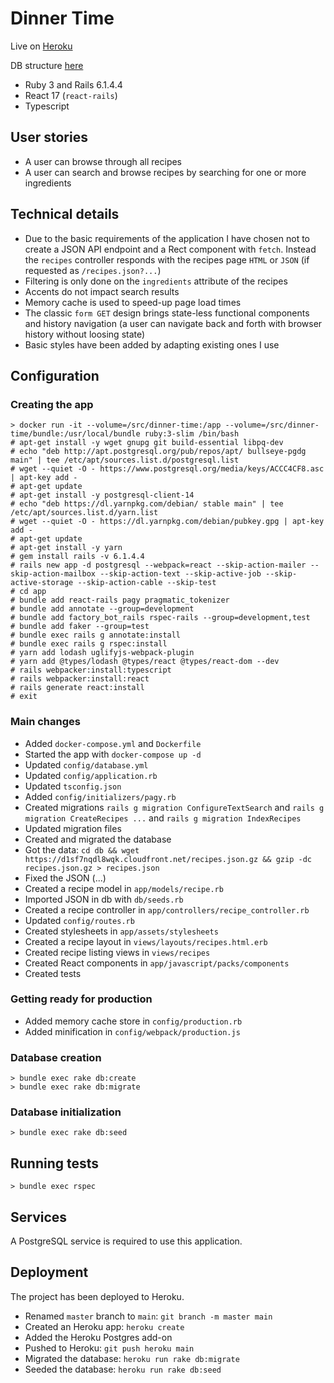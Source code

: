 # Dinner Time

Live on [Heroku](https://boiling-shore-95487.herokuapp.com/)

DB structure [here](https://github.com/matteolc/dinner-time/blob/next/db/structure.sql)

- Ruby 3 and Rails 6.1.4.4
- React 17 (`react-rails`)
- Typescript

## User stories

- A user can browse through all recipes
- A user can search and browse recipes by searching for one or more ingredients

## Technical details

- Due to the basic requirements of the application I have chosen not to create a JSON API endpoint and a Rect component with `fetch`. Instead the `recipes` controller responds with the recipes page `HTML` or `JSON` (if requested as `/recipes.json?...`)
- Filtering is only done on the `ingredients` attribute of the recipes
- Accents do not impact search results
- Memory cache is used to speed-up page load times
- The classic `form GET` design brings state-less functional components and history navigation (a user can navigate back and forth with browser history without loosing state)
- Basic styles have been added by adapting existing ones I use

## Configuration

### Creating the app

```
> docker run -it --volume=/src/dinner-time:/app --volume=/src/dinner-time/bundle:/usr/local/bundle ruby:3-slim /bin/bash
# apt-get install -y wget gnupg git build-essential libpq-dev
# echo "deb http://apt.postgresql.org/pub/repos/apt/ bullseye-pgdg main" | tee /etc/apt/sources.list.d/postgresql.list
# wget --quiet -O - https://www.postgresql.org/media/keys/ACCC4CF8.asc | apt-key add -
# apt-get update
# apt-get install -y postgresql-client-14
# echo "deb https://dl.yarnpkg.com/debian/ stable main" | tee /etc/apt/sources.list.d/yarn.list
# wget --quiet -O - https://dl.yarnpkg.com/debian/pubkey.gpg | apt-key add -
# apt-get update
# apt-get install -y yarn
# gem install rails -v 6.1.4.4
# rails new app -d postgresql --webpack=react --skip-action-mailer --skip-action-mailbox --skip-action-text --skip-active-job --skip-active-storage --skip-action-cable --skip-test
# cd app
# bundle add react-rails pagy pragmatic_tokenizer
# bundle add annotate --group=development
# bundle add factory_bot_rails rspec-rails --group=development,test
# bundle add faker --group=test
# bundle exec rails g annotate:install
# bundle exec rails g rspec:install
# yarn add lodash uglifyjs-webpack-plugin
# yarn add @types/lodash @types/react @types/react-dom --dev
# rails webpacker:install:typescript
# rails webpacker:install:react
# rails generate react:install
# exit
```

### Main changes

- Added `docker-compose.yml` and `Dockerfile`
- Started the app with `docker-compose up -d`
- Updated `config/database.yml`
- Updated `config/application.rb`
- Updated `tsconfig.json`
- Added `config/initializers/pagy.rb`
- Created migrations `rails g migration ConfigureTextSearch` and `rails g migration CreateRecipes ...` and `rails g migration IndexRecipes`
- Updated migration files
- Created and migrated the database
- Got the data: `cd db && wget https://d1sf7nqdl8wqk.cloudfront.net/recipes.json.gz && gzip -dc recipes.json.gz > recipes.json`
- Fixed the JSON (...)
- Created a recipe model in `app/models/recipe.rb`
- Imported JSON in db with `db/seeds.rb`
- Created a recipe controller in `app/controllers/recipe_controller.rb`
- Updated `config/routes.rb`
- Created stylesheets in `app/assets/stylesheets`
- Created a recipe layout in `views/layouts/recipes.html.erb`
- Created recipe listing views in `views/recipes`
- Created React components in `app/javascript/packs/components`
- Created tests

### Getting ready for production

- Added memory cache store in `config/production.rb`
- Added minification in `config/webpack/production.js`

### Database creation

```
> bundle exec rake db:create
> bundle exec rake db:migrate
```

### Database initialization

```
> bundle exec rake db:seed
```

## Running tests

```
> bundle exec rspec
```

## Services

A PostgreSQL service is required to use this application.

## Deployment

The project has been deployed to Heroku.

- Renamed `master` branch to `main`: `git branch -m master main`
- Created an Heroku app: `heroku create`
- Added the Heroku Postgres add-on
- Pushed to Heroku: `git push heroku main`
- Migrated the database: `heroku run rake db:migrate`
- Seeded the database: `heroku run rake db:seed`
